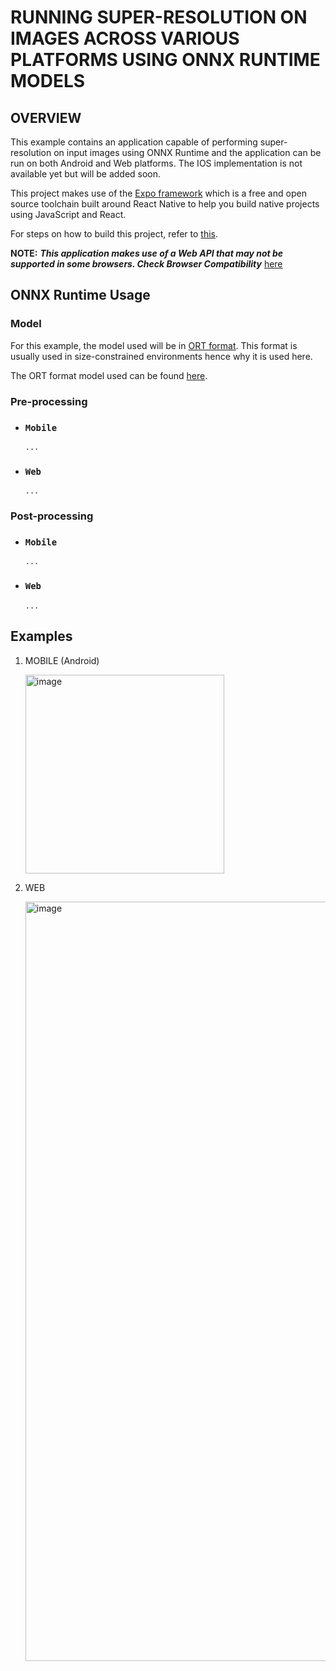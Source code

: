 # RUNNING SUPER-RESOLUTION ON IMAGES ACROSS VARIOUS PLATFORMS USING ONNX RUNTIME MODELS

## OVERVIEW

This example contains an application capable of performing super-resolution on input images using ONNX Runtime and the application can be run on both Android and Web platforms. The IOS implementation is not available yet but will be added soon.

This project makes use of the [Expo framework](https://docs.expo.dev/) which is a free and open source toolchain built around React Native to help you build native projects using JavaScript and React.

For steps on how to build this project, refer to [this](instructions.md).

**NOTE:** **_This application makes use of a Web API that may not be supported in some browsers. Check Browser Compatibility_** [here](https://developer.mozilla.org/en-US/docs/Web/API/OffscreenCanvas#browser_compatibility)

## ONNX Runtime Usage

### Model

For this example, the model used will be in [ORT format](https://onnxruntime.ai/docs/reference/ort-format-models.html#what-is-the-ort-model-format). This format is usually used in size-constrained environments hence why it is used here.

The ORT format model used can be found [here](https://github.com/VictorIyke/super_resolution_MW/blob/main/cross_plat/assets/super_resnet12.ort).

### Pre-processing

- ### `Mobile`

      ...

- ### `Web`

      ...

### Post-processing

- ### `Mobile`

      ...

- ### `Web`

      ...

## Examples

1. MOBILE (Android)

   <img width="318" alt="image" src="https://user-images.githubusercontent.com/106185642/181639530-9c808167-d68c-49d4-8e89-72aeeb11164e.png">

2. WEB

   <img width="1215" alt="image" src="https://user-images.githubusercontent.com/106185642/181638855-f341e52e-dfc1-4362-b93a-0117f0cfd65a.png">
